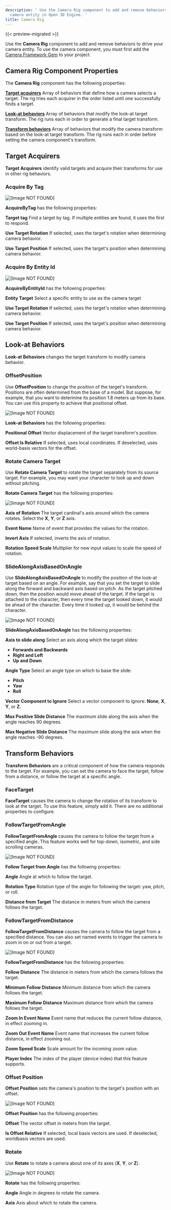 ```yaml
---
description: ' Use the Camera Rig component to add and remove behaviors to drive your
  camera entity in Open 3D Engine. '
title: Camera Rig
---
```


{{< preview-migrated >}}

Use the **Camera Rig** component to add and remove behaviors to drive your camera entity\. To use the camera component, you must first add the [Camera Framework Gem](/docs/user-guide/gems/camera/) to your project\.

## Camera Rig Component Properties 

The **Camera Rig** component has the following properties:

[ **Target acquirers**](#target-acquirers)
Array of behaviors that define how a camera selects a target\. The rig tries each acquirer in the order listed until one successfully finds a target\.

[ **Look\-at behaviors**](#look-at-behaviors)
Array of behaviors that modify the look\-at target transform\. The rig runs each in order to generate a final target transform\.

[ **Transform behaviors**](#transform-behaviors)
Array of behaviors that modify the camera transform based on the look\-at target transform\. The rig runs each in order before setting the camera component's transform\.

## Target Acquirers 

**Target Acquirers** identify valid targets and acquire their transforms for use in other rig behaviors\.

### Acquire By Tag 

![\[Image NOT FOUND\]](/images/user-guide/component/camera-target-component-acquirer.png)

**AcquireByTag** has the following properties:

**Target tag**
Find a target by tag\. If multiple entities are found, it uses the first to respond\.

**Use Target Rotation**
If selected, uses the target's rotation when determining camera behavior\.

**Use Target Position**
If selected, uses the target's position when determining camera behavior\.

### Acquire By Entity Id 

![\[Image NOT FOUND\]](/images/user-guide/component/camera-target-component-acquirebyentityid.png)

**AcquireByEntityId** has the following properties:

**Entity Target**
Select a specific entity to use as the camera target

**Use Target Rotation**
If selected, uses the target's rotation when determining camera behavior\.

**Use Target Position**
If selected, uses the target's position when determining camera behavior\.

## Look\-at Behaviors 

**Look\-at Behaviors** changes the target transform to modify camera behavior\.

### OffsetPosition 

Use **OffsetPosition** to change the position of the target's transform\. Positions are often determined from the base of a model\. But suppose, for example, that you want to determine its position 1\.8 meters up from its base\. You can use this property to achieve that positional offset\.

![\[Image NOT FOUND\]](/images/user-guide/component/offset-position.png)

**Look\-at Behaviors** has the following properties:

**Positional Offset**
Vector displacement of the target transform's position\.

**Offset Is Relative**
If selected, uses local coordinates\. If deselected, uses world\-basis vectors for the offset\.

### Rotate Camera Target 

Use **Rotate Camera Target** to rotate the target separately from its source target\. For example, you may want your character to look up and down without pitching\.

**Rotate Camera Target** has the following properties:

![\[Image NOT FOUND\]](/images/user-guide/component/rotate-camera-look-at.png)

**Axis of Rotation**
The target cardinal's axis around which the camera rotates\. Select the **X**, **Y**, or **Z** axis\.

**Event Name**
Name of event that provides the values for the rotation\.

**Invert Axis**
If selected, inverts the axis of rotation\.

**Rotation Speed Scale**
Multiplier for new input values to scale the speed of rotation\.

### SlideAlongAxisBasedOnAngle 

Use **SlideAlongAxisBasedOnAngle** to modify the position of the look\-at target based on an angle\. For example, say that you set the target to slide along the forward and backward axis based on pitch\. As the target pitched down, then the position would move ahead of the target\. If the target is attached to the character, then every time the target looked down, it would be ahead of the character\. Every time it looked up, it would be behind the character\.

![\[Image NOT FOUND\]](/images/user-guide/component/slide-along-axis-based-on-angle.png)

**SlideAlongAxisBasedOnAngle** has the following properties:

**Axis to slide along**
Select an axis along which the target slides:
+ **Forwards and Backwards**
+ **Right and Left**
+ **Up and Down**

**Angle Type**
Select an angle type on which to base the slide:
+ **Pitch**
+ **Yaw**
+ **Roll**

**Vector Component to Ignore**
Select a vector component to ignore: **None**, **X**, **Y**, or **Z**\.

**Max Positive Slide Distance**
The maximum slide along the axis when the angle reaches 90 degrees\.

**Max Negative Slide Distance**
The maximum slide along the axis when the angle reaches \-90 degrees\.

## Transform Behaviors 

**Transform Behaviors** are a critical component of how the camera responds to the target\. For example, you can set the camera to face the target, follow from a distance, or follow the target at a specific angle\.

### FaceTarget 

**FaceTarget** causes the camera to change the rotation of its transform to look at the target\. To use this feature, simply add it\. There are no additional properties to configure\.

### FollowTargetFromAngle 

**FollowTargetFromAngle** causes the camera to follow the target from a specified angle\. This feature works well for top\-down, isometric, and side scrolling cameras\.

![\[Image NOT FOUND\]](/images/user-guide/component/follow-target-from-angle.png)

**Follow Target from Angle** has the following properties:

**Angle**
Angle at which to follow the target\.

**Rotation Type**
Rotation type of the angle for following the target: yaw, pitch, or roll\.

**Distance from Target**
The distance in meters from which the camera follows the target\.

### FollowTargetFromDistance 

**FollowTargetFromDistance** causes the camera to follow the target from a specified distance\. You can also set named events to trigger the camera to zoom in on or out from a target\.

![\[Image NOT FOUND\]](/images/user-guide/component/follow-target-from-distance.png)

**FollowTargetFromDistance** has the following properties:

**Follow Distance**
The distance in meters from which the camera follows the target\.

**Minimum Follow Distance**
Minimum distance from which the camera follows the target\.

**Maximum Follow Distance**
Maximum distance from which the camera follows the target\.

**Zoom In Event Name**
Event name that reduces the current follow distance, in effect zooming in\.

**Zoom Out Event Name**
Event name that increases the current follow distance, in effect zooming out\.

**Zoom Speed Scale**
Scale amount for the incoming zoom value\.

**Player Index**
The index of the player \(device index\) that this feature supports\.

### Offset Position 

**Offset Position** sets the camera's position to the target's position with an offset\.

![\[Image NOT FOUND\]](/images/user-guide/component/offset-camera-position.png)

**Offset Position** has the following properties:

**Offset**
The vector offset in meters from the target\.

**Is Offset Relative**
If selected, local basis vectors are used\. If deselected, worldbasis vectors are used\.

### Rotate 

Use **Rotate** to rotate a camera about one of its axes \(**X**, **Y**, or **Z**\)\.

![\[Image NOT FOUND\]](/images/user-guide/component/camera-rig-rotate.png)

**Rotate** has the following properties:

**Angle**
Angle in degrees to rotate the camera\.

**Axis**
Axis about which to rotate the camera\.
